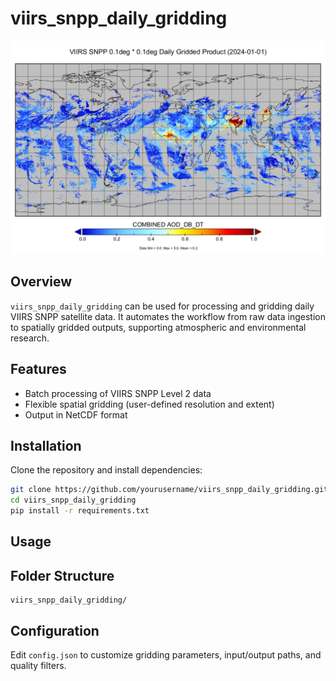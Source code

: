 # viirs_snpp_daily_gridding

![VIIRS SNPP Daily Gridding](images/image.png)

## Overview

`viirs_snpp_daily_gridding` can be used for processing and gridding daily VIIRS SNPP satellite data. It automates the workflow from raw data ingestion to spatially gridded outputs, supporting atmospheric and environmental research.

## Features

- Batch processing of VIIRS SNPP Level 2 data
- Flexible spatial gridding (user-defined resolution and extent)
- Output in NetCDF format

## Installation

Clone the repository and install dependencies:

```bash
git clone https://github.com/yourusername/viirs_snpp_daily_gridding.git
cd viirs_snpp_daily_gridding
pip install -r requirements.txt
```

## Usage



## Folder Structure

```
viirs_snpp_daily_gridding/

```

## Configuration

Edit `config.json` to customize gridding parameters, input/output paths, and quality filters.